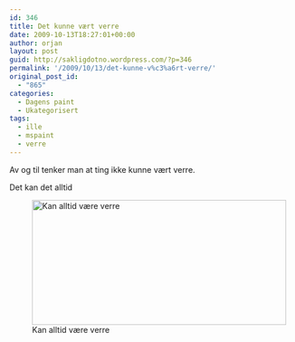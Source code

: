 ```yaml
---
id: 346
title: Det kunne vært verre
date: 2009-10-13T18:27:01+00:00
author: orjan
layout: post
guid: http://sakligdotno.wordpress.com/?p=346
permalink: '/2009/10/13/det-kunne-v%c3%a6rt-verre/'
original_post_id:
  - "865"
categories:
  - Dagens paint
  - Ukategorisert
tags:
  - ille
  - mspaint
  - verre
---
```

Av og til tenker man at ting ikke kunne vært verre. 

Det kan det alltid
  
<figure id="attachment_347" style="width: 449px" class="wp-caption aligncenter"><img src="http://46.101.118.241/wp-content/uploads/2009/10/ille_verre.png" alt="Kan alltid være verre" title="ille_verre" width="449" height="221" class="size-full wp-image-347" srcset="http://46.101.118.241/wp-content/uploads/2009/10/ille_verre.png 746w, http://46.101.118.241/wp-content/uploads/2009/10/ille_verre-300x148.png 300w" sizes="(max-width: 449px) 100vw, 449px" /><figcaption class="wp-caption-text">Kan alltid være verre</figcaption></figure>